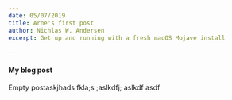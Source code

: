 ```yaml
---
date: 05/07/2019
title: Arne's first post
author: Nichlas W. Andersen
excerpt: Get up and running with a fresh macOS Mojave install

---
```

#### My blog post

Empty postaskjhads fkla;s ;aslkdfj; aslkdf asdf
